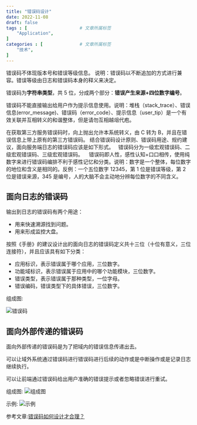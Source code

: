 ```yaml
---
title: "错误码设计"
date: 2022-11-08
draft: false
tags : [                    # 文章所属标签
    "Application",
]
categories : [              # 文章所属标签
    "技术",
]
---
```


错误码不体现版本号和错误等级信息。
说明：错误码以不断追加的方式进行兼容。错误等级由日志和错误码本身的释义来决定。 

错误码为**字符串类型**，共 5 位，分成两个部分：**错误产生来源+四位数字编号**。

错误码不能直接输出给用户作为提示信息使用。说明：堆栈（stack_trace）、错误信息(error_message)、错误码（error_code）、提示信息（user_tip）是一个有效关联并互相转义的和谐整体，但是请勿互相越俎代庖。
 

在获取第三方服务错误码时，向上抛出允许本系统转义，由 C 转为 B，并且在错误信息上带上原有的第三方错误码。 结合错误码设计原则、错误码用途、规约建议，面向服务端日志的错误码应该是如下形式。
 
错误码分为一级宏观错误码、二级宏观错误码、三级宏观错误码。 
 
错误码即人性，感性认知+口口相传，使用纯数字来进行错误码编排不利于感性记忆和分类。说明：数字是一个整体，每位数字的地位和含义是相同的。反例：一个五位数字 12345，第 1 位是错误等级，第 2 位是错误来源，345 是编号，人的大脑不会主动地分辨每位数字的不同含义。

## 面向日志的错误码

输出到日志的错误码有两个用途：

- 用来快速溯源找到问题。
- 用来形成监控大盘。

按照《手册》的建议设计出的面向日志的错误码定义共十三位（十位有意义，三位连接符），并且应该具有如下分类：
- 应用标识，表示错误属于哪个应用，三位数字。
- 功能域标识，表示错误属于应用中的哪个功能模块，三位数字。
- 错误类型，表示错误属于那种类型，一位字母。
- 错误编码，错误类型下的具体错误，三位数字。

组成图:

![错误码](https://blog.mineor.xyz/images/20221108/errcode.png)

## 面向外部传递的错误码

面向外部传递的错误码是为了把域内的错误信息传递出去。

可以让域外系统通过错误码进行错误码进行后续的动作或是中断操作或是记录日志继续执行。

可以让前端通过错误码给出用户准确的错误提示或者忽略错误进行重试。

组成图:
![组成图](https://blog.mineor.xyz/images/20221108/errcode5.png)


示例:
![示例](https://blog.mineor.xyz/images/20221108/errcode_example.png)


参考文章:[错误码如何设计才合理？](https://mp.weixin.qq.com/s/4B8PDPHuzaTO2nR6LULSiQ)